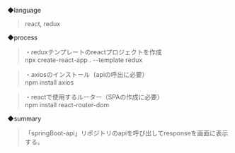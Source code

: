 ◆language  
>  react, redux  

◆process
>  ・reduxテンプレートのreactプロジェクトを作成  
>    npx create-react-app . --template redux  

>  ・axiosのインストール（apiの呼出に必要）  
>    npm install axios  

>  ・reactで使用するルーター（SPAの作成に必要）  
>    npm install react-router-dom  

◆summary
>  「springBoot-api」リポジトリのapiを呼び出してresponseを画面に表示する。  
